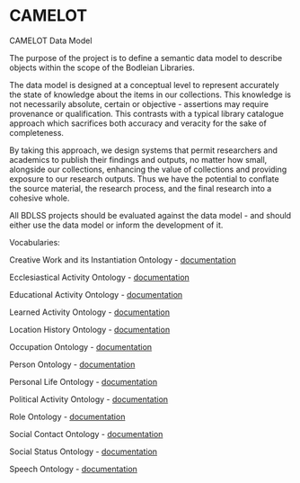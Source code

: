 CAMELOT
=======

CAMELOT Data Model

The purpose of the project is to define a semantic data model to describe objects within the scope of the Bodleian Libraries.

The data model is designed at a conceptual level to represent accurately the state of knowledge about the items in our collections. This knowledge is not necessarily absolute, certain or objective - assertions may require provenance or qualification. This contrasts with a typical library catalogue approach which sacrifices both accuracy and veracity for the sake of completeness.

By taking this approach, we design systems that permit researchers and academics to publish their findings and outputs, no matter how small, alongside our collections, enhancing the value of collections and providing exposure to our research outputs. Thus we have the potential to conflate the source material, the research process, and the final research into a cohesive whole.

All BDLSS projects should be evaluated against the data model - and should either use the data model or inform the development of it.


Vocabularies:

Creative Work and its Instantiation Ontology - <a href="http://www.essepuntato.it/lode/owlapi/reasoner/https://raw.githubusercontent.com/BDLSS/CAMELOT/master/DataModel/OWL/CreativeWork.owl">documentation</a>

Ecclesiastical Activity Ontology - <a href="http://www.essepuntato.it/lode/owlapi/reasoner/ttps://raw.githubusercontent.com/BDLSS/CAMELOT/master/DataModel/OWL/Ecclesiastic.owl">documentation</a>

Educational Activity Ontology - <a href="http://www.essepuntato.it/lode/owlapi/reasoner/ttps://raw.githubusercontent.com/BDLSS/CAMELOT/master/DataModel/OWL/Education.owl">documentation</a>

Learned Activity Ontology - <a href="http://www.essepuntato.it/lode/owlapi/reasoner/ttps://raw.githubusercontent.com/BDLSS/CAMELOT/master/DataModel/OWL/LearnedActivity.owl">documentation</a>

Location History Ontology - <a href="http://www.essepuntato.it/lode/owlapi/reasoner/ttps://raw.githubusercontent.com/BDLSS/CAMELOT/master/DataModel/OWL/LocationHistory.owl">documentation</a>

Occupation Ontology - <a href="http://www.essepuntato.it/lode/owlapi/reasoner/ttps://raw.githubusercontent.com/BDLSS/CAMELOT/master/DataModel/OWL/Occupation.owl">documentation</a>

Person Ontology - <a href="http://www.essepuntato.it/lode/owlapi/reasoner/ttps://raw.githubusercontent.com/BDLSS/CAMELOT/master/DataModel/OWL/Person.owl">documentation</a>

Personal Life Ontology - <a href="http://www.essepuntato.it/lode/owlapi/reasoner/ttps://raw.githubusercontent.com/BDLSS/CAMELOT/master/DataModel/OWL/PersonalLife.owl">documentation</a>

Political Activity Ontology - <a href="http://www.essepuntato.it/lode/owlapi/reasoner/ttps://raw.githubusercontent.com/BDLSS/CAMELOT/master/DataModel/OWL/Politics.owl">documentation</a>

Role Ontology - <a href="http://www.essepuntato.it/lode/owlapi/reasoner/ttps://raw.githubusercontent.com/BDLSS/CAMELOT/master/DataModel/OWL/Role.owl">documentation</a>

Social Contact Ontology - <a href="http://www.essepuntato.it/lode/owlapi/reasoner/ttps://raw.githubusercontent.com/BDLSS/CAMELOT/master/DataModel/OWL/SocialContact.owl">documentation</a>

Social Status Ontology - <a href="http://www.essepuntato.it/lode/owlapi/reasoner/ttps://raw.githubusercontent.com/BDLSS/CAMELOT/master/DataModel/OWL/SocialStatus.owl">documentation</a>

Speech Ontology - <a href="http://www.essepuntato.it/lode/owlapi/reasoner/ttps://raw.githubusercontent.com/BDLSS/CAMELOT/master/DataModel/OWL/Speech.owl">documentation</a>


























